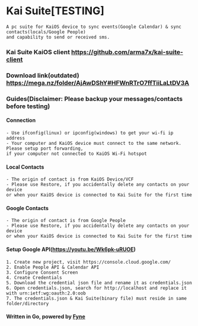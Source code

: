 # Kai Suite[TESTING]

```What is the purpose Kai Suite ?
A pc suite for KaiOS device to sync events(Google Calendar) & sync contacts(locals/Google People)
and capability to send or received sms.
```

### Kai Suite KaiOS client https://github.com/arma7x/kai-suite-client

### Download link(outdated) https://mega.nz/folder/AjAwDShY#HFWnRTrO7ffTiiLaLtDV3A

### Guides(Disclaimer: Please backup your messages/contacts before testing)

#### Connection
```
- Use ifconfig(linux) or ipconfig(windows) to get your wi-fi ip address
- Your computer and KaiOS device must connect to the same network. Please setup port forwarding,
if your computer not connected to KaiOS Wi-Fi hotspot
```

#### Local Contacts
```
- The origin of contact is from KaiOS Device/VCF
- Please use Restore, if you accidentally delete any contacts on your device
or when your KaiOS device is connected to Kai Suite for the first time
```

#### Google Contacts
```
- The origin of contact is from Google People
- Please use Restore, if you accidentally delete any contacts on your device
or when your KaiOS device is connected to Kai Suite for the first time
```

#### Setup Google API(https://youtu.be/Wk6pk-uRUOE)
```
1. Create new project, visit https://console.cloud.google.com/
2. Enable People API & Calendar API
3. Configure Consent Screen
4. Create Credentials
5. Download the credential json file and rename it as credentials.json
6. Open credentials.json, search for http://localhost and replace it with urn:ietf:wg:oauth:2.0:oob
7. The credentials.json & Kai Suite(binary file) must reside in same folder/directory
```

#### Written in Go, powered by [Fyne](https://github.com/fyne-io/fyne)
